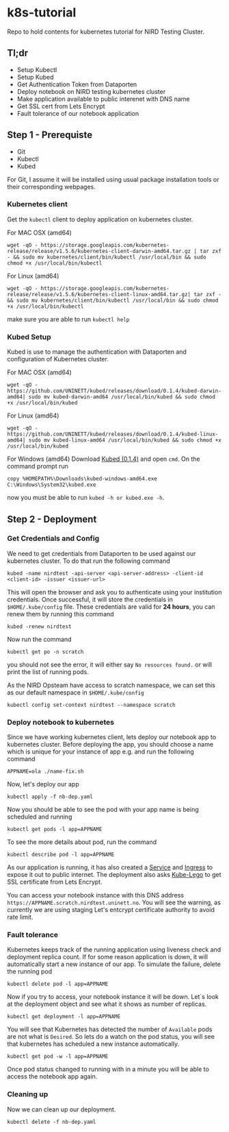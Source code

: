 # k8s-tutorial
Repo to hold contents for kubernetes tutorial for NIRD Testing Cluster.

## Tl;dr
* Setup Kubectl
* Setup Kubed
* Get Authentication Token from Dataporten
* Deploy notebook on NIRD testing kubernetes cluster
* Make application available to public interenet with DNS name
* Get SSL cert from Lets Encrypt
* Fault tolerance of our notebook application

## Step 1 - Prerequiste 
* Git
* Kubectl
* Kubed

For Git, I assume it will be installed using usual package installation tools or their corresponding webpages.

### Kubernetes client
Get the `kubectl` client to deploy application on kubernetes cluster.

For MAC OSX (amd64)
```
wget -qO - https://storage.googleapis.com/kubernetes-release/release/v1.5.6/kubernetes-client-darwin-amd64.tar.gz | tar zxf - && sudo mv kubernetes/client/bin/kubectl /usr/local/bin && sudo chmod +x /usr/local/bin/kubectl
```
For Linux (amd64)
```
wget -qO - https://storage.googleapis.com/kubernetes-release/release/v1.5.6/kubernetes-client-linux-amd64.tar.gz| tar zxf - && sudo mv kubernetes/client/bin/kubectl /usr/local/bin && sudo chmod +x /usr/local/bin/kubectl
```

make sure you are able to run `kubectl help`

### Kubed Setup
Kubed is use to manage the authentication with Dataporten and configuration of Kubernetes cluster.

For MAC OSX (amd64)
```
wget -qO - https://github.com/UNINETT/kubed/releases/download/0.1.4/kubed-darwin-amd64| sudo mv kubed-darwin-amd64 /usr/local/bin/kubed && sudo chmod +x /usr/local/bin/kubed
```
For Linux (amd64)
```
wget -qO - https://github.com/UNINETT/kubed/releases/download/0.1.4/kubed-linux-amd64| sudo mv kubed-linux-amd64 /usr/local/bin/kubed && sudo chmod +x /usr/local/bin/kubed
```
For Windows (amd64)
Download [Kubed (0.1.4)](https://github.com/UNINETT/kubed/releases/download/0.1.4/kubed-windows-amd64.exe) and open `cmd`. On the command prompt run

```
copy %HOMEPATH%\Downloads\kubed-windows-amd64.exe C:\Windows\System32\kubed.exe
```

now you must be able to run `kubed -h or kubed.exe -h`.

## Step 2 - Deployment

### Get Credentials and Config
We need to get credentials from Dataporten to be used against our kubernetes cluster. To do that run the following command

```
kubed -name nirdtest -api-server <api-server-address> -client-id <client-id> -issuer <issuer-url>
```

This will open the browser and ask you to authenticate using your institution credentials. Once successful, it will store the credentials in `$HOME/.kube/config` file. These credentials are valid for **24 hours**, you can renew them by running this command
```
kubed -renew nirdtest
```

Now run the command
```
kubectl get po -n scratch
```
you should not see the error, it will either say `No resources found.` or will print the list of running pods.

As the NIRD Opsteam have access to scratch namespace, we can set this as our default namespace in `$HOME/.kube/config`
```
kubectl config set-context nirdtest --namespace scratch
```
### Deploy notebook to kubernetes

Since we have working kubernetes client, lets deploy our notebook app to kubernetes cluster. Before deploying the app, you should choose a name which is unique for your instance of app e.g. <APPNAME> and run the following command
```
APPNAME=ola ./name-fix.sh
```
Now, let's deploy our app
```
kubectl apply -f nb-dep.yaml
```
Now you should be able to see the pod with your app name is being scheduled and running
```
kubectl get pods -l app=APPNAME
```
To see the more details about pod, run the command
```
kubectl describe pod -l app=APPNAME
```

As our application is running, it has also created a [Service](https://kubernetes.io/docs/concepts/services-networking/service/) and [Ingress](https://kubernetes.io/docs/concepts/services-networking/ingress/) to expose it out to public internet. The deployment also asks [Kube-Lego](https://github.com/jetstack/kube-lego/) to get SSL certificate from Lets Encrypt. 

You can access your notebook instance with this DNS address `https://APPNAME.scratch.nirdtest.uninett.no`. You will see the warning, as currently we are using staging Let's entcrypt certificate authority to avoid rate limit.

### Fault tolerance

Kubernetes keeps track of the running application using liveness check and deployment replica count. If for some reason application is down, it will automatically start a new instance of our app. To simulate the failure, delete the running pod
```
kubectl delete pod -l app=APPNAME
```
Now if you try to access, your notebook instance it will be down. Let´s look at the deployment object and see what it shows as number of replicas.

```
kubectl get deployment -l app=APPNAME
```
You will see that Kubernetes has detected the number of `Available` pods are not what is `Desired`. So lets do a watch on the pod status, you will see that kubernetes has scheduled a new instance automatically.
```
kubectl get pod -w -l app=APPNAME
```
Once pod status changed to running with in a minute you will be able to access the notebook app again.

### Cleaning up
Now we can clean up our deployment.
```
kubectl delete -f nb-dep.yaml
```
